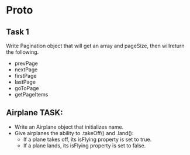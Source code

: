 # Proto

## Task 1

Write Pagination object that will get an array and pageSize, then willreturn the following.

- prevPage
- nextPage
- firstPage
- lastPage
- goToPage
- getPageItems

## Airplane TASK:

- Write an Airplane object that initializes name.
- Give airplanes the ability to .takeOff() and .land():
  - If a plane takes off, its isFlying property is set to true.
  - If a plane lands, its isFlying property is set to false.

